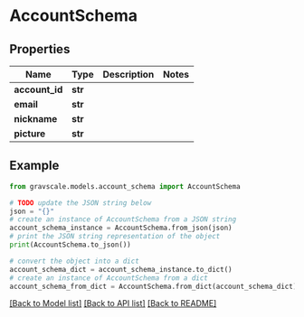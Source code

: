 # AccountSchema


## Properties

Name | Type | Description | Notes
------------ | ------------- | ------------- | -------------
**account_id** | **str** |  | 
**email** | **str** |  | 
**nickname** | **str** |  | 
**picture** | **str** |  | 

## Example

```python
from gravscale.models.account_schema import AccountSchema

# TODO update the JSON string below
json = "{}"
# create an instance of AccountSchema from a JSON string
account_schema_instance = AccountSchema.from_json(json)
# print the JSON string representation of the object
print(AccountSchema.to_json())

# convert the object into a dict
account_schema_dict = account_schema_instance.to_dict()
# create an instance of AccountSchema from a dict
account_schema_from_dict = AccountSchema.from_dict(account_schema_dict)
```
[[Back to Model list]](../README.md#documentation-for-models) [[Back to API list]](../README.md#documentation-for-api-endpoints) [[Back to README]](../README.md)


